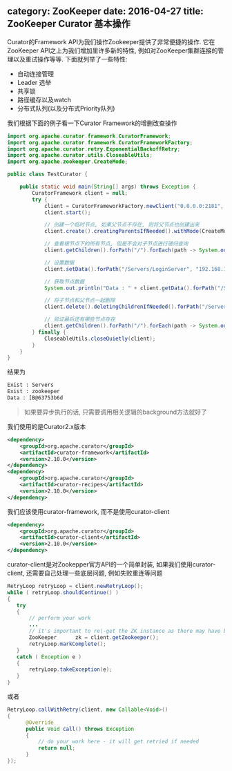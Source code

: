 category: ZooKeeper
date: 2016-04-27
title: ZooKeeper Curator 基本操作
---
Curator的Framework API为我们操作Zookeeper提供了非常便捷的操作. 它在ZooKeeper API之上为我们增加里许多新的特性, 例如对ZooKeeper集群连接的管理以及重试操作等等. 下面就列举了一些特性:

* 自动连接管理
* Leader 选举
* 共享锁
* 路径缓存以及watch
* 分布式队列(以及分布式Priority队列)


我们根据下面的例子看一下Curator Framework的增删改查操作
```java
import org.apache.curator.framework.CuratorFramework;
import org.apache.curator.framework.CuratorFrameworkFactory;
import org.apache.curator.retry.ExponentialBackoffRetry;
import org.apache.curator.utils.CloseableUtils;
import org.apache.zookeeper.CreateMode;

public class TestCurator {

	public static void main(String[] args) throws Exception {
		CuratorFramework client = null;
		try {
			client = CuratorFrameworkFactory.newClient("0.0.0.0:2181", new ExponentialBackoffRetry(1000, 3));
			client.start();

			// 创建一个临时节点, 如果父节点不存在, 则将父节点也创建出来
			client.create().creatingParentsIfNeeded().withMode(CreateMode.EPHEMERAL).forPath("/Servers/LoginServer");

			// 查看根节点下的所有节点, 但是不会对子节点进行递归查询
			client.getChildren().forPath("/").forEach(path -> System.out.println("Exist : " + path));

			// 设置数据
			client.setData().forPath("/Servers/LoginServer", "192.168.15.15".getBytes());

			// 获取节点数据
			System.out.println("Data : " + client.getData().forPath("/Servers/LoginServer"));

			// 将子节点和父节点一起删除
			client.delete().deletingChildrenIfNeeded().forPath("/Servers");

			// 验证最后还有哪些节点存在
			client.getChildren().forPath("/").forEach(path -> System.out.println("Exist : " + path));
		} finally {
			CloseableUtils.closeQuietly(client);
		}
	}
}
```
结果为
```bash
Exist : Servers
Exist : zookeeper
Data : [B@63753b6d
```

> 如果要异步执行的话, 只需要调用相关逻辑的background方法就好了

我们使用的是Curator2.x版本
```xml
<dependency>
    <groupId>org.apache.curator</groupId>
    <artifactId>curator-framework</artifactId>
    <version>2.10.0</version>
</dependency>
<dependency>
    <groupId>org.apache.curator</groupId>
    <artifactId>curator-recipes</artifactId>
    <version>2.10.0</version>
</dependency>
```
我们应该使用curator-framework, 而不是使用curator-client
```xml
<dependency>
    <groupId>org.apache.curator</groupId>
    <artifactId>curator-client</artifactId>
    <version>2.10.0</version>
</dependency>
```
curator-client是对Zookepper官方API的一个简单封装, 如果我们使用curator-client, 还需要自己处理一些底层问题, 例如失败重连等问题
```java
RetryLoop retryLoop = client.newRetryLoop();
while ( retryLoop.shouldContinue() )
{
   try
   {
       // perform your work
       ...
       // it's important to re\-get the ZK instance as there may have been an error and the instance was re\-created
       ZooKeeper      zk = client.getZookeeper();
       retryLoop.markComplete();
   }
   catch ( Exception e )
   {
       retryLoop.takeException(e);
   }
}
```
或者
```java
RetryLoop.callWithRetry(client, new Callable<Void>()
{
      @Override
      public Void call() throws Exception
      {
          // do your work here - it will get retried if needed
          return null;
      }
});
```
